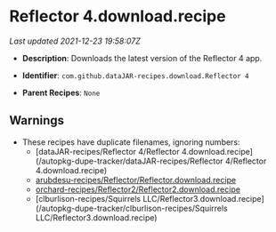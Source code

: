 # Reflector 4.download.recipe

_Last updated 2021-12-23 19:58:07Z_

- **Description**: Downloads the latest version of the Reflector 4 app.

- **Identifier**: `com.github.dataJAR-recipes.download.Reflector 4`

- **Parent Recipes**: `None`

## Warnings

- These recipes have duplicate filenames, ignoring numbers:
    - [dataJAR-recipes/Reflector 4/Reflector 4.download.recipe](/autopkg-dupe-tracker/dataJAR-recipes/Reflector 4/Reflector 4.download.recipe)
    - [arubdesu-recipes/Reflector/Reflector.download.recipe](/autopkg-dupe-tracker/arubdesu-recipes/Reflector/Reflector.download.recipe)
    - [orchard-recipes/Reflector2/Reflector2.download.recipe](/autopkg-dupe-tracker/orchard-recipes/Reflector2/Reflector2.download.recipe)
    - [clburlison-recipes/Squirrels LLC/Reflector3.download.recipe](/autopkg-dupe-tracker/clburlison-recipes/Squirrels LLC/Reflector3.download.recipe)